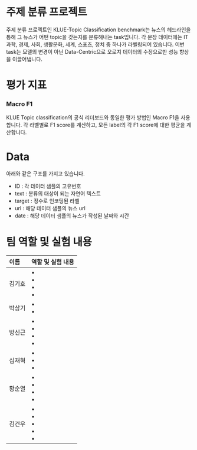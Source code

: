 # 주제 분류 프로젝트
주제 분류 프로젝트인 KLUE-Topic Classification benchmark는 뉴스의 헤드라인을 통해 그 뉴스가 어떤 topic을 갖는지를 분류해내는 task입니다. 각 문장 데이터에는 IT과학, 경제, 사회, 생활문화, 세계, 스포츠, 정치 중 하나가 라벨링되어 있습니다. 이번 task는 모델의 변경이 아닌 Data-Centric으로 오로지 데이터의 수정으로만 성능 향상을 이끌어냅니다. 

# 평가 지표
### Macro F1
KLUE Topic classification의 공식 리더보드와 동일한 평가 방법인 Macro F1을 사용합니다. 각 라벨별로 F1 score를 계산하고, 모든 label의 각 F1 score에 대한 평균을 계산합니다.

# Data
아래와 같은 구조를 가지고 있습니다.

- ID : 각 데이터 샘플의 고유번호
- text : 분류의 대상이 되는 자연어 텍스트
- target : 정수로 인코딩된 라벨
- url : 해당 데이터 샘플의 뉴스 url
- date : 해당 데이터 샘플의 뉴스가 작성된 날짜와 시간

# 팀 역할 및 실험 내용
| 이름 | 역할 및 실험 내용|
| :--- | :--- |
| 김기호 | •  <br/> •  <br/> •  <br/> •  &emsp; |
| 박상기 | •  <br/> •  &emsp; |
| 방신근 | •  <br/> •  <br/> •  <br/> •  &emsp; |
| 심재혁 | •  <br/> •  <br/> •  &emsp; |
| 황순열 | •  <br/> •  <br/> •  <br/> •  &emsp; |
| 김건우 | •  <br/> •  <br/> •  <br/> •  <br/> •  &emsp; |